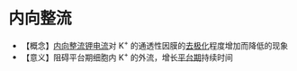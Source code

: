 # 内向整流

- 【概念】[内向整流钾电流](内向整流钾电流.md)对 K<sup>+</sup> 的通透性因膜的[去极化](去极化.md)程度增加而降低的现象
- 【意义】阻碍平台期细胞内 K<sup>+</sup> 的外流，增长[平台期](平台期.md)持续时间
